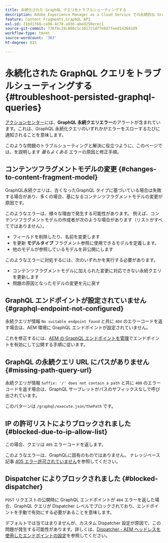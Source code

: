 ```yaml
---
title: 永続化された GraphQL クエリをトラブルシューティングする
description: Adobe Experience Manager as a Cloud Service での永続的な GraphQL クエリの問題をトラブルシューティングする方法を説明します。
feature: Content Fragments,GraphQL API
exl-id: 71bd1f68-ca96-4c78-a936-abed250ecec1
source-git-commit: 736fbc28c800c1c181721df7e0d7feed143642d9
workflow-type: tm+mt
source-wordcount: '363'
ht-degree: 61%

---
```


# 永続化された GraphQL クエリをトラブルシューティングする {#troubleshoot-persisted-graphql-queries}

[アクションセンター](/help/operations/actions-center.md)には、**GraphQL 永続クエリエラー**&#x200B;のアラートが含まれています。これは、GraphQL 永続化クエリのいずれかがエラーをスローするたびに通知されることを意味します。

このような問題のトラブルシューティングと解決に役立つように、このページでは、を説明します *最もよくある* エラーの原因と修正手順。

## コンテンツフラグメントモデルの変更 {#changes-to-content-fragment-model}

GraphQL永続クエリは、古くなったGraphQL タイプに基づいている場合は失敗する場合があり、多くの場合、基になるコンテンツフラグメントモデルの変更が原因です。

このようなエラーは、様々な理由で発生する可能性があります。 例えば、コンテンツフラグメントモデルの作成者が次のような場合があります（リストがすべてではありません）。

* フィールドを削除したり、名前を変更します
* を更新 **モデルタイプ** フラグメント参照に使用できるモデルを定義します。
* 他のモデルが参照しているモデルを非公開にします

このようなエラーに対処するには、次のいずれかを実行する必要があります。

* コンテンツフラグメントモデルに加えられた変更に対応できない永続クエリを更新します
* 問題の原因となったモデルの変更を元に戻す

## GraphQL エンドポイントが設定されていません {#graphql-endpoint-not-configured}

永続クエリが情報 `No suitable endpoint found` と共に `404` のエラーコードを返す場合は、AEM 環境に GraphQL エンドポイントが設定されていません。

これを修正するには、[AEM の GraphQL エンドポイントを管理](/help/headless/graphql-api/graphql-endpoint.md)でエンドポイントを有効にして公開する手順に従います。

## GraphQL の永続クエリ URL にパスがありません {#missing-path-query-url}

永続クエリが情報 `Suffix: '/' does not contain a path` と共に `400` のエラーコードを返す場合は、GraphQL サーブレットがパスのサフィックスなしで呼び出されています。

このパターンは `/graphql/execute.json/thePath` です。

## IP の許可リストによりブロックされました {#blocked-due-to-ip-allow-list}

この場合、クエリは `405` エラーコードを返します。

このようなエラーは、GraphQLに固有のものではありません。 ナレッジベース記事 [405 エラー許可されていません](https://experienceleague.adobe.com/en/docs/experience-cloud-kcs/kbarticles/ka-20824)を参照してください。

## Dispatcher によりブロックされました {#blocked-dispatcher}

`POST` リクエストの公開時に GraphQL エンドポイントが `404` エラーを返した場合、GraphQL クエリが Dispatcher レベルでブロックされており、エンドポイントを手動で有効にする必要があることを意味します。

デフォルトでは当てはまりませんが、カスタム Dispatcher 設定が原因で、この問題が発生する可能性があります。詳しくは、[Dispatcher - AEM ヘッドレスを使用したエンドポイントの設定](/help/headless/deployment/dispatcher.md)を参照してください。
